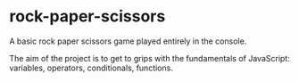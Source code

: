 # rock-paper-scissors

A basic rock paper scissors game played entirely in the console.

The aim of the project is to get to grips with the fundamentals of JavaScript: variables, operators, conditionals, functions.